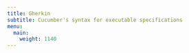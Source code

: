 ```yaml
---
title: Gherkin
subtitle: Cucumber's syntax for executable specifications
menu:
  main:
    weight: 1140
---
```

